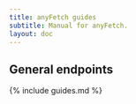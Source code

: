 ```yaml
---
title: anyFetch guides
subtitle: Manual for anyFetch.
layout: doc
---
```


General endpoints
-----------------

{% include guides.md %}
